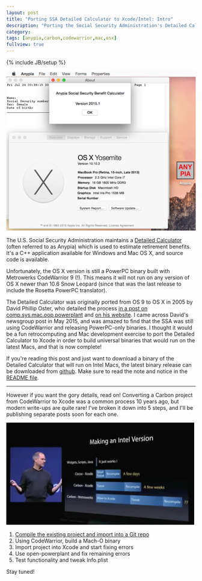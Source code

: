 ```yaml
---
layout: post
title: "Porting SSA Detailed Calculator to Xcode/Intel: Intro"
description: "Porting the Social Security Administration's Detailed Calculator from CodeWarrior to Xcode and Intel"
category: 
tags: [anypia,carbon,codewarrior,mac,osx]
fullview: true
---
```

{% include JB/setup %}

<img src="/assets/posts/porting-anypia-to-xcodeintel/anypia.png" alt="Detailed Calculator running on Yosemite" style="width: 700px;"/>

The U.S. Social Security Administration maintains a [Detailed Calculator](http://www.ssa.gov/OACT/anypia/anypia.html) (often referred to as Anypia) which is used to estimate retirement benefits. It's a C++ application available for Windows and Mac OS X, and source code is available.

Unfortunately, the OS X version is still a PowerPC binary built with Metrowerks CodeWarrior 9 (!). This means it will not run on any version of OS X newer than 10.6 Snow Leopard (since that was the last release to include the Rosetta PowerPC translator). 

The Detailed Calculator was originally ported from OS 9 to OS X in 2005 by David Phillip Oster, who detailed the process [in a post on comp.sys.mac.oop.powerplant](https://groups.google.com/forum/#!msg/comp.sys.mac.oop.powerplant/sQf2j-b4YCE/gSA7WLsnXx4J) and [on his website](http://www.turbozen.com/mac/anypia/). I came across David's newsgroup post in May 2015, and was amazed to find that the SSA was still using CodeWarrior and releasing PowerPC-only binaries. I thought it would be a fun retrocomputing and Mac development exercise to port the Detailed Calculator to Xcode in order to build universal binaries that would run on the latest Macs, and that is now complete!

If you're reading this post and just want to download a binary of the Detailed Calculator that will run on Intel Macs, the latest binary release can be downloaded from [github](https://github.com/bslabs/anypiamac/releases). Make sure to read the note and notice in the [README file](https://github.com/bslabs/anypiamac/blob/master/README.md).

* * *

However if you want the gory details, read on! Converting a Carbon project from CodeWarrior to Xcode was a common process 10 years ago, but modern write-ups are quite rare! I've broken it down into 5 steps, and I'll be publishing separate posts soon for each one.

<img src="/assets/posts/porting-anypia-to-xcodeintel/steve.png" alt="Steve Jobs at WWDC 2005" style="width: 500px;"/>

1. [Compile the existing project and import into a Git repo](/2015/07/26/porting-ssa-detailed-calculator-to-xcodeintel-part-1)
2. Using CodeWarrior, build a Mach-O binary
3. Import project into Xcode and start fixing errors
4. Use open-powerplant and fix remaining errors
5. Test functionality and tweak Info.plist

Stay tuned!
